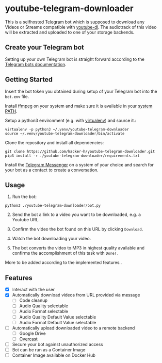 # youtube-telegram-downloader

This is a selfhosted [Telegram](https://telegram.org/) bot which is supposed to download any Videos or Streams compatible with [youtube-dl](https://github.com/ytdl-org/youtube-dl).
The audiotrack of this video will be extracted and uploaded to one of your storage backends.

## Create your Telegram bot

Setting up your own Telegram bot is straight forward according to the [Telegram bots documentation](https://core.telegram.org/bots).

## Getting Started

Insert the bot token you obtained during setup of your Telegram bot into the `bot.env` file.

Install [ffmpeg](https://ffmpeg.org/) on your system and make sure it is available in your [system PATH](https://en.wikipedia.org/wiki/PATH_(variable)).

Setup a python3 environment (e.g. with [virtualenv](https://virtualenv.pypa.io/en/stable/)) and source it.:
```
virtualenv -p python3 ~/.venv/youtube-telegram-downloader
source ~/.venv/youtube-telegram-downloader/bin/activate
```
Clone the repository and install all dependencies:
```
git clone https://github.com/hacker-h/youtube-telegram-downloader.git
pip3 install -r ./youtube-telegram-downloader/requirements.txt
```

Install the [Telegram Messenger](https://telegram.org/) on a system of your choice and search for your bot as a contact to create a conversation.

## Usage

1. Run the bot:
```
python3 ./youtube-telegram-downloader/bot.py
```

2. Send the bot a link to a video you want to be downloaded, e.g. a Youtube URL.

3. Confirm the video the bot found on this URL by clicking `Download`.

4. Watch the bot downloading your video.

5. The bot converts the video to MP3 in highest quality available and confirms the accomplishment of this task with `Done!`.

More to be added according to the implemented features..

## Features

- [x] Interact with the user
- [x] Automatically download videos from URL provided via message
    - [ ] Code cleanup
    - [ ] Audio Quality selectable
    - [ ] Audio Format selectable
    - [ ] Audio Quality Default Value selectable
    - [ ] Audio Format Default Value selectable
- [ ] Automatically upload downloaded video to a remote backend
    - [ ] Google Drive
    - [ ] [Overcast](https://overcast.fm/)
- [ ] Secure your bot against unauthorized access
- [ ] Bot can be run as a Container Image
- [ ] Container Image available on Docker Hub
